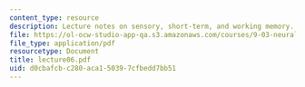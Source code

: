 ```yaml
---
content_type: resource
description: Lecture notes on sensory, short-term, and working memory.
file: https://ol-ocw-studio-app-qa.s3.amazonaws.com/courses/9-03-neural-basis-of-learning-and-memory-fall-2007/d0cbafcbc280aca150397cfbedd7bb51_lecture06.pdf
file_type: application/pdf
resourcetype: Document
title: lecture06.pdf
uid: d0cbafcb-c280-aca1-5039-7cfbedd7bb51
---
```

